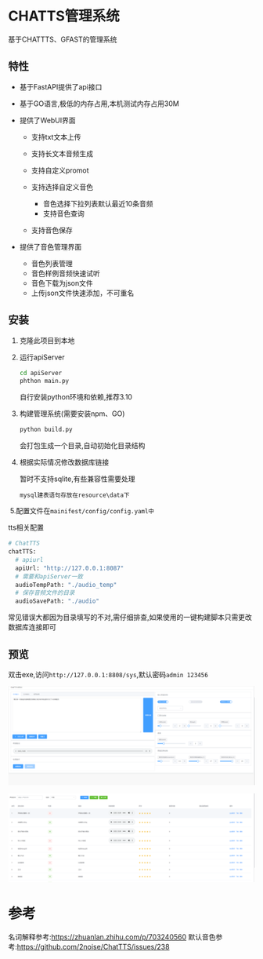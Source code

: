 # CHATTS管理系统

基于CHATTTS、GFAST的管理系统

## 特性

- 基于FastAPI提供了api接口
- 基于GO语言,极低的内存占用,本机测试内存占用30M
- 提供了WebUI界面
  - 支持txt文本上传
  - 支持长文本音频生成
  - 支持自定义promot
  - 支持选择自定义音色
    - 音色选择下拉列表默认最近10条音频
    - 支持音色查询

  - 支持音色保存

- 提供了音色管理界面
  - 音色列表管理
  - 音色样例音频快速试听
  - 音色下载为json文件
  - 上传json文件快速添加，不可重名


## 安装

1. 克隆此项目到本地

2. 运行apiServer

   ```bash
   cd apiServer
   phthon main.py
   ```

   自行安装python环境和依赖,推荐3.10

3. 构建管理系统(需要安装npm、GO)

   ```bash
   python build.py
   ```

   会打包生成一个目录,自动初始化目录结构

4. 根据实际情况修改数据库链接

   暂时不支持sqlite,有些兼容性需要处理

   ```
   mysql建表语句存放在resource\data下
   ```

​	5.配置文件在`mainifest/config/config.yaml中`

tts相关配置

```bash
# ChatTTS
chatTTS:
  # apiurl 
  apiUrl: "http://127.0.0.1:8087"
  # 需要和apiServer一致
  audioTempPath: "./audio_temp"
  # 保存音频文件的目录
  audioSavePath: "./audio"
```

常见错误大都因为目录填写的不对,需仔细排查,如果使用的一键构建脚本只需更改数据库连接即可

## 预览

双击exe,访问`http://127.0.0.1:8808/sys`,默认密码`admin 123456`

![](images/tts.png)

![](images/voice.png)



# 参考

名词解释参考:https://zhuanlan.zhihu.com/p/703240560
默认音色参考:https://github.com/2noise/ChatTTS/issues/238
